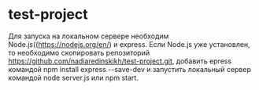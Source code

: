 # test-project

Для запуска на локальном сервере необходим Node.js((https://nodejs.org/en/) и express. 
Если Node.js уже установлен, то необходимо скопировать репозиторий  https://github.com/nadiaredinskikh/test-project.git,
добавить epress командой npm install express --save-dev
и запустить локальный сервер командой node server.js или npm start.
